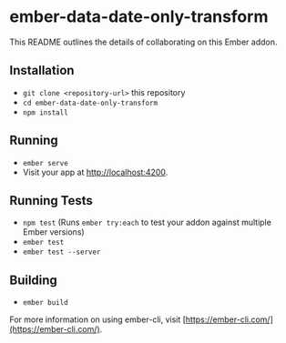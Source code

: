 # ember-data-date-only-transform

This README outlines the details of collaborating on this Ember addon.

## Installation

* `git clone <repository-url>` this repository
* `cd ember-data-date-only-transform`
* `npm install`

## Running

* `ember serve`
* Visit your app at [http://localhost:4200](http://localhost:4200).

## Running Tests

* `npm test` (Runs `ember try:each` to test your addon against multiple Ember versions)
* `ember test`
* `ember test --server`

## Building

* `ember build`

For more information on using ember-cli, visit [https://ember-cli.com/](https://ember-cli.com/).
